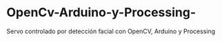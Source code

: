 # OpenCv-Arduino-y-Processing-
Servo controlado por detección facial con OpenCV, Arduino y Processing 
